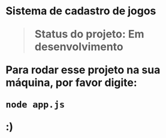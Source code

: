 <h1>Sistema de cadastro de jogos</h>

> Status do projeto: Em desenvolvimento

Para rodar esse projeto na sua máquina, por favor digite:

```
node app.js
```
:)